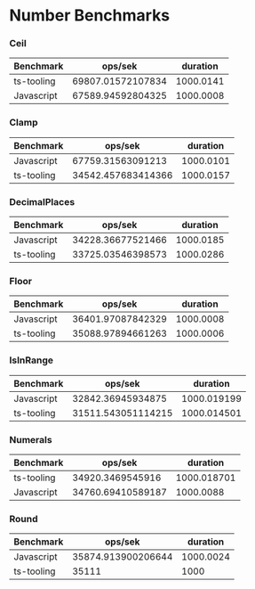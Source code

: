 # Number Benchmarks

### Ceil 

| Benchmark | ops/sek | duration |
|-----------|---------|----------|
| ts-tooling | 69807.01572107834 | 1000.0141 |
| Javascript | 67589.94592804325 | 1000.0008 |
### Clamp 

| Benchmark | ops/sek | duration |
|-----------|---------|----------|
| Javascript | 67759.31563091213 | 1000.0101 |
| ts-tooling | 34542.457683414366 | 1000.0157 |
### DecimalPlaces 

| Benchmark | ops/sek | duration |
|-----------|---------|----------|
| Javascript | 34228.36677521466 | 1000.0185 |
| ts-tooling | 33725.03546398573 | 1000.0286 |
### Floor 

| Benchmark | ops/sek | duration |
|-----------|---------|----------|
| Javascript | 36401.97087842329 | 1000.0008 |
| ts-tooling | 35088.97894661263 | 1000.0006 |
### IsInRange 

| Benchmark | ops/sek | duration |
|-----------|---------|----------|
| Javascript | 32842.36945934875 | 1000.019199 |
| ts-tooling | 31511.543051114215 | 1000.014501 |
### Numerals 

| Benchmark | ops/sek | duration |
|-----------|---------|----------|
| ts-tooling | 34920.3469545916 | 1000.018701 |
| Javascript | 34760.69410589187 | 1000.0088 |
### Round 

| Benchmark | ops/sek | duration |
|-----------|---------|----------|
| Javascript | 35874.913900206644 | 1000.0024 |
| ts-tooling | 35111 | 1000 |

